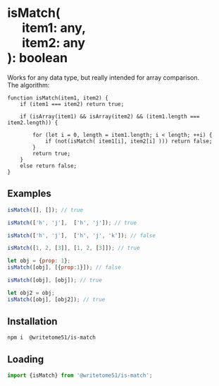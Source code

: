 # isMatch(<br>&nbsp;&nbsp;&nbsp;&nbsp;&nbsp;item1: any,<br>&nbsp;&nbsp;&nbsp;&nbsp;&nbsp;item2: any<br>): boolean
 
Works for any data type, but really intended for array comparison.  
The algorithm:
```
function isMatch(item1, item2) {
    if (item1 === item2) return true;

    if (isArray(item1) && isArray(item2) && (item1.length === item2.length)) {

        for (let i = 0, length = item1.length; i < length; ++i) {
            if (not(isMatch( item1[i], item2[i] ))) return false;
        }
        return true;
    }
    else return false;
}
```

## Examples
```js
isMatch([], []); // true

isMatch(['h', 'j'],  ['h', 'j']); // true

isMatch(['h', 'j'],  ['h', 'j', 'k']); // false

isMatch([1, 2, [3]], [1, 2, [3]]); // true

let obj = {prop: 1};
isMatch([obj], [{prop:1}]); // false

isMatch([obj], [obj]); // true

let obj2 = obj;
isMatch([obj], [obj2]); // true
```

## Installation
`npm i  @writetome51/is-match`


## Loading
```js
import {isMatch} from '@writetome51/is-match'; 
```
